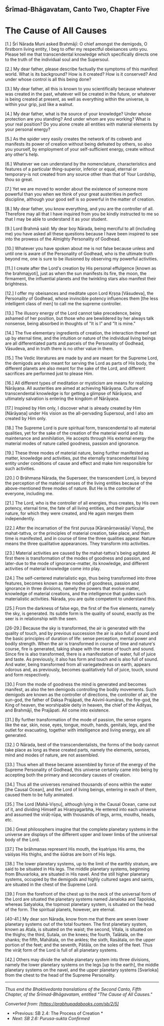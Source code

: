 <!-- 
zkid: 2020-12-27_1028
-->

## Śrīmad-Bhāgavatam, Canto Two, Chapter Five
# The Cause of All Causes

[1.] Śrī Nārada Muni asked Brahmājī: O chief amongst the demigods, O firstborn living entity, I beg to offer my respectful obeisances unto you. Please tell me that transcendental knowledge which specifically directs one to the truth of the individual soul and the Supersoul.

[2.] My dear father, please describe factually the symptoms of this manifest world. What is its background? How is it created? How is it conserved? And under whose control is all this being done?

[3.] My dear father, all this is known to you scientifically because whatever was created in the past, whatever will be created in the future, or whatever is being created at present, as well as everything within the universe, is within your grip, just like a walnut.

[4.] My dear father, what is the source of your knowledge? Under whose protection are you standing? And under whom are you working? What is your real position? Do you alone create all entities with material elements by your personal energy?

[5.] As the spider very easily creates the network of its cobweb and manifests its power of creation without being defeated by others, so also you yourself, by employment of your self-sufficient energy, create without any other's help.

[6.] Whatever we can understand by the nomenclature, characteristics and features of a particular thing-superior, inferior or equal, eternal or temporary-is not created from any source other than that of Your Lordship, thou so great.

[7.] Yet we are moved to wonder about the existence of someone more powerful than you when we think of your great austerities in perfect discipline, although your good self is so powerful in the matter of creation.

[8.] My dear father, you know everything, and you are the controller of all. Therefore may all that I have inquired from you be kindly instructed to me so that I may be able to understand it as your student.

[9.] Lord Brahmā said: My dear boy Nārada, being merciful to all (including me) you have asked all these questions because I have been inspired to see into the prowess of the Almighty Personality of Godhead.

[10.] Whatever you have spoken about me is not false because unless and until one is aware of the Personality of Godhead, who is the ultimate truth beyond me, one is sure to be illusioned by observing my powerful activities.

[11.] I create after the Lord's creation by His personal effulgence [known as the brahmajyoti], just as when the sun manifests its fire, the moon, the firmament, the influential planets and the twinkling stars also manifest their brightness.

[12.] I offer my obeisances and meditate upon Lord Kṛṣṇa [Vāsudeva], the Personality of Godhead, whose invincible potency influences them [the less intelligent class of men] to call me the supreme controller.

[13.] The illusory energy of the Lord cannot take precedence, being ashamed of her position, but those who are bewildered by her always talk nonsense, being absorbed in thoughts of "It is I" and "It is mine."

[14.] The five elementary ingredients of creation, the interaction thereof set up by eternal time, and the intuition or nature of the individual living beings are all differentiated parts and parcels of the Personality of Godhead, Vāsudeva, and in truth there is no other value in them.

[15.] The Vedic literatures are made by and are meant for the Supreme Lord, the demigods are also meant for serving the Lord as parts of His body, the different planets are also meant for the sake of the Lord, and different sacrifices are performed just to please Him.

[16.] All different types of meditation or mysticism are means for realizing Nārāyaṇa. All austerities are aimed at achieving Nārāyaṇa. Culture of transcendental knowledge is for getting a glimpse of Nārāyaṇa, and ultimately salvation is entering the kingdom of Nārāyaṇa.

[17.] Inspired by Him only, I discover what is already created by Him [Nārāyaṇa] under His vision as the all-pervading Supersoul, and I also am created by Him only.

[18.] The Supreme Lord is pure spiritual form, transcendental to all material qualities, yet for the sake of the creation of the material world and its maintenance and annihilation, He accepts through His external energy the material modes of nature called goodness, passion and ignorance.

[19.] These three modes of material nature, being further manifested as matter, knowledge and activities, put the eternally transcendental living entity under conditions of cause and effect and make him responsible for such activities.

[20.] O Brāhmaṇa Nārada, the Superseer, the transcendent Lord, is beyond the perception of the material senses of the living entities because of the above-mentioned three modes of nature. But He is the controller of everyone, including me.

[21.] The Lord, who is the controller of all energies, thus creates, by His own potency, eternal time, the fate of all living entities, and their particular nature, for which they were created, and He again merges them independently.

[22.] After the incarnation of the first puruṣa [Kāraṇārṇavaśāyī Viṣṇu], the mahat-tattva, or the principles of material creation, take place, and then time is manifested, and in course of time the three qualities appear. Nature means the three qualitative appearances. They transform into activities.

[23.] Material activities are caused by the mahat-tattva's being agitated. At first there is transformation of the modes of goodness and passion, and later-due to the mode of ignorance-matter, its knowledge, and different activities of material knowledge come into play.

[24.] The self-centered materialistic ego, thus being transformed into three features, becomes known as the modes of goodness, passion and ignorance in three divisions, namely the powers that evolve matter, knowledge of material creations, and the intelligence that guides such materialistic activities. Nārada, you are quite competent to understand this.

[25.] From the darkness of false ego, the first of the five elements, namely the sky, is generated. Its subtle form is the quality of sound, exactly as the seer is in relationship with the seen.

[26-29.] Because the sky is transformed, the air is generated with the quality of touch, and by previous succession the air is also full of sound and the basic principles of duration of life: sense perception, mental power and bodily strength. When the air is transformed in course of time and nature's course, fire is generated, taking shape with the sense of touch and sound. Since fire is also transformed, there is a manifestation of water, full of juice and taste. As previously, it also has form and touch and is also full of sound. And water, being transformed from all variegatedness on earth, appears odorous and, as previously, becomes qualitatively full of juice, touch, sound and form respectively.

[30.] From the mode of goodness the mind is generated and becomes manifest, as also the ten demigods controlling the bodily movements. Such demigods are known as the controller of directions, the controller of air, the sun-god, the father of Dakṣa Prajāpati, the Aśvinī-kumāras, the fire-god, the King of heaven, the worshipable deity in heaven, the chief of the Ādityas, and Brahmājī, the Prajāpati. All come into existence.

[31.] By further transformation of the mode of passion, the sense organs like the ear, skin, nose, eyes, tongue, mouth, hands, genitals, legs, and the outlet for evacuating, together with intelligence and living energy, are all generated.

[32.] O Nārada, best of the transcendentalists, the forms of the body cannot take place as long as these created parts, namely the elements, senses, mind and modes of nature, are not assembled.

[33.] Thus when all these became assembled by force of the energy of the Supreme Personality of Godhead, this universe certainly came into being by accepting both the primary and secondary causes of creation.

[34.] Thus all the universes remained thousands of eons within the water [the Causal Ocean], and the Lord of living beings, entering in each of them, caused them to be fully animated.

[35.] The Lord [Mahā-Viṣṇu], although lying in the Causal Ocean, came out of it, and dividing Himself as Hiraṇyagarbha, He entered into each universe and assumed the virāṭ-rūpa, with thousands of legs, arms, mouths, heads, etc.

[36.] Great philosophers imagine that the complete planetary systems in the universe are displays of the different upper and lower limbs of the universal body of the Lord.

[37.] The brāhmaṇas represent His mouth, the kṣatriyas His arms, the vaiśyas His thighs, and the śūdras are born of His legs.

[38.] The lower planetary systems, up to the limit of the earthly stratum, are said to be situated in His legs. The middle planetary systems, beginning from Bhuvarloka, are situated in His navel. And the still higher planetary systems, occupied by the demigods and highly cultured sages and saints, are situated in the chest of the Supreme Lord.

[39.] From the forefront of the chest up to the neck of the universal form of the Lord are situated the planetary systems named Janaloka and Tapoloka, whereas Satyaloka, the topmost planetary system, is situated on the head of the form. The spiritual planets, however, are eternal.

[40-41.] My dear son Nārada, know from me that there are seven lower planetary systems out of the total fourteen. The first planetary system, known as Atala, is situated on the waist; the second, Vitala, is situated on the thighs; the third, Sutala, on the knees; the fourth, Talātala, on the shanks; the fifth, Mahātala, on the ankles; the sixth, Rasātala, on the upper portion of the feet; and the seventh, Pātāla, on the soles of the feet. Thus the virāṭ form of the Lord is full of all planetary systems.

[42.] Others may divide the whole planetary system into three divisions, namely the lower planetary systems on the legs [up to the earth], the middle planetary systems on the navel, and the upper planetary systems [Svarloka] from the chest to the head of the Supreme Personality.

---

*Thus end the Bhaktivedanta translations of the Second Canto, Fifth Chapter, of the Śrīmad-Bhāgavatam, entitled "The Cause of All Causes."*

*Converted from: [https://prabhupadabooks.com/sb/2/5]*

- *Previous: SB 2.4: The Process of Creation     *
- *Next: SB 2.6: Purusa-sukta Confirmed*

 
<!--stackedit_data:
eyJoaXN0b3J5IjpbLTExNzk1MzkwNjldfQ==
-->